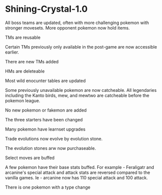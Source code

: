 # Shining-Crystal-1.0

All boss teams are updated, often with more challenging pokemon with stronger movesets. More opponent pokemon now hold items. 

TMs are reusable

Certain TMs previously only available in the post-game are now accessible earlier. 

There are new TMs added

HMs are deleteable 

Most wild enocunter tables are updated

Some previously unavailable pokemon are now catcheable. All legendaries including the Kanto birds, mew, and mewtwo are catcheable before the pokemon league. 

No new pokemon or fakemon are added

The three starters have been changed

Many pokemon have learnset upgrades

Trade evolutions now evolve by evolution stone. 

The evolution stones arw now purchaseable. 

Select moves are buffed 

A few pokemon have their base stats buffed. For example - Feraligatr and arcanine's special attack and attack stats are reversed compared to the vanilla games. Ie - arcanine now has 110 special attack and 100 attack. 

There is one pokemon with a type change
